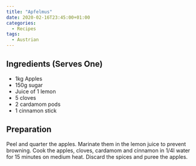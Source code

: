 ```yaml
---
title: "Apfelmus"
date: 2020-02-16T23:45:00+01:00
categories:
  - Recipes
tags:
  - Austrian
---
```


## Ingredients (Serves One)

* 1kg Apples
* 150g sugar
* Juice of 1 lemon
* 5 cloves
* 2 cardamom pods
* 1 cinnamon stick

## Preparation

Peel and quarter the apples. Marinate them in the lemon juice to prevent browning. 
Cook the apples, cloves, cardamom and cinnamon in 1/4l water for 15 minutes on medium heat. 
Discard the spices and puree the apples.

